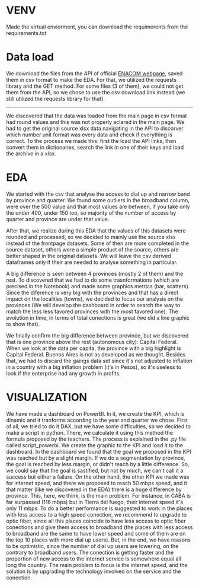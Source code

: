 # VENV

Made the virtual enviorment, you can download the requimerents from the requirements.txt

# Data load

We download the files from the API of official [ENACOM webpage](https://datosabiertos.enacom.gob.ar/dashboards/20000/acceso-a-internet/), saved them in csv format to make the EDA. For that, we utilized the requests library and the GET method. For some files (3 of them), we could not get them from the API, so we chose to use the csv download link instead (we still utilized the requests library for that).

***

We discovered that the data was loaded from the main page in csv format had round values and this was not properly aclared in the main page. We had to get the original source xlsx data navigating in the API to discorver which number unit format was every data and check if everything is correct. To the process we made this: first the load the API links, then convert them in dictionaries, search the link in one of their keys and load the archive in a xlsx.

# EDA

We started with the csv that analyse the access to dial up and narrow band by province and quarter. We found some outliers in the broadband column, were over the 500 value and that most values are between, if you take only the under 400, under 150 too, so majority of the number of access by quarter and province are under that value.

After that, we realize during this EDA that the values of this datasets were rounded and processed, so we decided to mainly use the source xlsx instead of the frontpage datasets. Some of then are more completed in the source dataset, others were a simple product of the source, others are better shaped in the original datasets. We will leave the csv derived dataframes only if their are needed to analyse something in particular.

A big difference is seen between 4 provinces (mostly 2 of them) and the rest. To discovered that we had to do some trasnformations (which are precised in the Notebook) and made some graphics metrics (bar, scatters). Since the diference is very big with the provinces and that has a direct impact on the localities (towns), we decided to focus our analysis on the provinces (We will develop the dashboard in order to search the way to match the less less favored provinces with the most favored one). The evolution in time, in terms of total conections is great (we did a line graphic to show that).

We finally confirm the big difference between province, but we discovered that is one province above the rest (autonomous city): Capital Federal. When we look at the data per capita, the province with a big highlight is Capital Federal. Buenos Aires is not as developed as we thought. Besides that, we had to discard the gaings data set since it's not adjusted to inflation in a country with a big inflation problem (it's in Pesos), so it's useless to look if the enterprise had any growth in profits.

# VISUALIZATION

We have made a dashboard on PowerBI. In it, we create the KPI, which is dinamic and it tranforms according to the year and quarter we chose. First of all, we tried to do it DAX, but we have some difficulties, so we decided to make a script in python. There, we calculate it using this method the formula proposed by the teachers. The process is explained in the .py file called script_powerbi. We create the graphic to the KPI and load it to the dashboard. In the dashboard we found that the goal we proposed in the KPI was reached but by a slight margin. If we do a segmentation by province, the goal is reached by less margin, or didn't reach by a little difference. So, we could say that the goal is sastified, but not by much, we can't call it a success but either a failure.
On the other hand, the other KPI we made was for internet speed, and there we proposed to reach 50 mbps speed, and it that matter (like we discovered in the EDA) there is a huge difference by province. This, here, we think, is the main problem. For instance, in CABA is far surpassed (116 mbps) but in Tierra del fuego, their internet speed it's only 11 mbps. To do a better performance is suggested to work in the places with less access to a high speed conection, we recommend to upgrade to optic fiber, since all this places coincide to have less access to optic fiber conections and give them access to broadband (the places with less access to broadband are the same to have lower speed and some of them are on the top 10 places with more dial up users).
But, in the end, we have reasons to be optimistic, since the number of dial up users are lowering, on the contrary to broadband users. The conection is getting faster and the proportion of new access to the internet service is somewhere equal all long the country. The main problem to focus is the internet speed, and the solution is by upgrading the technology involved on the service and the conection.